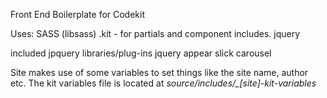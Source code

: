 Front End Boilerplate for Codekit

Uses:
SASS (libsass)
.kit - for partials and component includes.
jquery

included jpquery libraries/plug-ins
jquery appear
slick carousel

Site makes use of some variables to set things like the site name, author etc. The kit variables file is located at *source/includes/_[site]-kit-variables*
